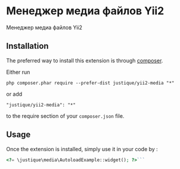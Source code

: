 Менеджер медиа файлов Yii2
==========================
Менеджер медиа файлов Yii2

Installation
------------

The preferred way to install this extension is through [composer](http://getcomposer.org/download/).

Either run

```
php composer.phar require --prefer-dist justique/yii2-media "*"
```

or add

```
"justique/yii2-media": "*"
```

to the require section of your `composer.json` file.


Usage
-----

Once the extension is installed, simply use it in your code by  :

```php
<?= \justique\media\AutoloadExample::widget(); ?>```